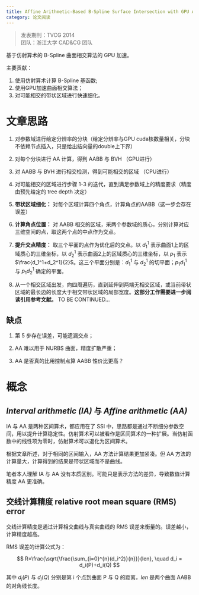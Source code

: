 ```yaml
---
title: Affine Arithmetic-Based B-Spline Surface Intersection with GPU Acceleration 阅读
category: 论文阅读
---
```


>发表期刊：TVCG 2014 \
>团队：浙江大学 CAD&CG 团队

基于仿射算术的 B-Spline 曲面相交算法的 GPU 加速。

主要贡献：

1. 使用仿射算术计算 B-Spline 基函数;
2. 使用GPU加速曲面相交算法；
3. 对可能相交的带状区域进行快速细化。

# 文章思路

1. 对参数域进行给定分辨率的分块（给定分辨率与GPU cuda核数量相关，分块不依赖节点插入，只是给出结向量的double上下界）

2. 对每个分块进行 AA 计算，得到 AABB 与 BVH （GPU进行）

3. 对 AABB 与 BVH 进行相交检测，得到可能相交的区域 （CPU进行）

4. 对可能相交的区域进行步骤 1-3 的迭代，直到满足参数域上的精度要求（精度由预先给定的 tree depth 决定）

5. **带状区域细化：** 对每个区域计算四个角点，计算角点的AABB（这一步会存在误差）

6. **计算角点位置：** 对 AABB 相交的区域，采两个参数域的质心，分别计算对应三维空间的点，取这两个点的中点作为交点。

7. **提升交点精度：** 取三个平面的点作为优化后的交点。以 $d_1^1$ 表示曲面1上的区域质心的三维坐标，以 $d_2^1$ 表示曲面2上的区域质心的三维坐标，以 $p_1$ 表示 $\frac{d_1^1+d_2^1}{2}$。这三个平面分别是：$d_1^1$ 与 $d_2^1$ 的切平面；$p_1d_1^1$ 与 $p_1d_2^1$ 确定的平面。

8. 从一个相交区域出发，向四周遍历，直到延伸到两端无相交区域，或当前带状区域的最长边的长度大于相交带状区域的局部宽度。**这部分工作需要进一步阅读引用参考文献。** TO BE CONTINUED...

## 缺点

1. 第 5 步存在误差，可能遗漏交点；

2. AA 难以用于 NURBS 曲面，精度扩散严重；

2. AA 是否真的比用控制点算 AABB 性价比更高？

# 概念

## *Interval arithmetic (IA)* 与 *Affine arithmetic (AA)*

IA 与 AA 是两种区间算术，都应用在了 SSI 中，思路都是通过不断细分参数空间，用以提升计算稳定性。仿射算术可以被看作是区间算术的一种扩展。当仿射函数中的线性项为零时，仿射算术可以退化为区间算术。

根据文章所述，对于相同的区间输入，AA 方法计算结果更加紧凑。但 AA 方法的计算量大，计算得到的结果是带状区域而不是曲线。

笔者本人理解 IA 与 AA 没有本质区别。可能只是表示方法的差异，导致数值计算精度 AA 更准确。

## 交线计算精度 relative root mean square (RMS) error

交线计算精度是通过计算相交曲线与真实曲线的 RMS 误差来衡量的。误差越小，计算精度越高。

RMS 误差的计算公式为：

$$
R=\frac{\sqrt{\frac{\sum_{i=0}^{n}(d_i^2)}{n}}}{len}, \quad
d_i = d_i(P)+d_i(Q)
$$

其中 $d_i(P)$ 与 $d_i(Q)$ 分别是第 i 个点到曲面 P 与 Q 的距离，$len$ 是两个曲面 AABB 的对角线长度。